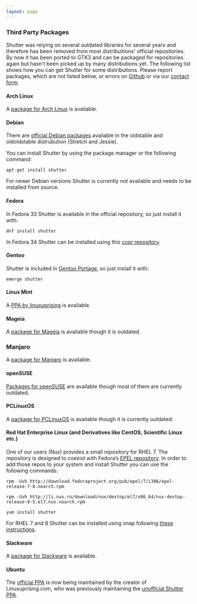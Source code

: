```yaml
---
layout: page
---
```

### Third Party Packages

Shutter was relying on several outdated libraries for several years and therefore has been removed from most distribuitions' official repositories. By now it has been ported to GTK3 and can be packaged for repositories again but hasn't been picked up by many distributions yet. The following list shows how you can get Shutter for some distributions. Please report packages, which are not listed below, or errors on [Github](https://github.com/shutter-project/shutter/issues/new/choose) or via our [contact form](https://shutter-project.org/contact/).

#### Arch Linux

A [package for Arch Linux](https://archlinux.org/packages/community/any/shutter/) is available.

#### Debian

There are [official Debian packages](https://packages.debian.org/search?keywords=shutter&searchon=names&suite=all&section=all) available in the oldstable and oldoldstable distrubution (Stretch and Jessie).

You can install Shutter by using the package manager or the following command:

~~~
apt-get install shutter
~~~

For newer Debian versions Shutter is currently not available and needs to be installed from source.


#### Fedora

In Fedora 33 Shutter is available in the official repository, so just install it with:

~~~
dnf install shutter
~~~

In Fedora 34 Shutter can be installed using this [copr repository](https://copr.fedorainfracloud.org/coprs/geraldosimiao/shutter/).


#### Gentoo

Shutter is included in [Gentoo Portage](https://packages.gentoo.org/packages/x11-misc/shutter), so just install it with:

~~~
emerge shutter
~~~


#### Linux Mint

A [PPA by linuxuprising](https://www.linuxuprising.com/2018/10/shutter-removed-from-ubuntu-1810-and.html) is available.

#### Mageia

A [package for Mageia](https://madb.mageia.org/package/show/name/shutter) is available though it is outdated.

### Manjaro

A [package for Manjaro](https://manjaro.org/branch-compare/?query=shutter) is available.

#### openSUSE

[Packages for openSUSE](https://software.opensuse.org/package/shutter) are available though most of them are currently outdated.

#### PCLinuxOS

A [package for PCLinuxOS](https://pclinuxos.pkgs.org/rolling/pclinuxos-x86_64/shutter-0.94-1pclos2018.noarch.rpm.html) is available though it is currently outdated.

#### Red Hat Enterprise Linux (and Derivatives like CentOS, Scientific Linux etc.)

One of our users (Nux) provides a small repository for RHEL 7. The repository is designed to coexist with Fedora’s [EPEL repository](https://fedoraproject.org/wiki/EPEL/FAQ#What_is_EPEL.3F).
In order to add those repos to your system and install Shutter you can use the following commands:

~~~
rpm -Uvh http://download.fedoraproject.org/pub/epel/7/i386/epel-release-7-8.noarch.rpm

rpm -Uvh http://li.nux.ro/download/nux/dextop/el7/x86_64/nux-dextop-release-0-5.el7.nux.noarch.rpm

yum install shutter
~~~

For RHEL 7 and 8 Shutter can be installed using snap following [these instructions](https://snapcraft.io/install/shutter/rhel).

#### Slackware

A [package for Slackware](https://slackbuilds.org/repository/14.2/graphics/shutter/?search=shutter) is available.

#### Ubuntu

The [official PPA](https://launchpad.net/~shutter/+archive/ubuntu/ppa) is now being maintained by the creator of Linuxuprising.com, who was previously maintaining the [unofficial Shutter PPA](https://www.linuxuprising.com/2018/10/shutter-removed-from-ubuntu-1810-and.html).


